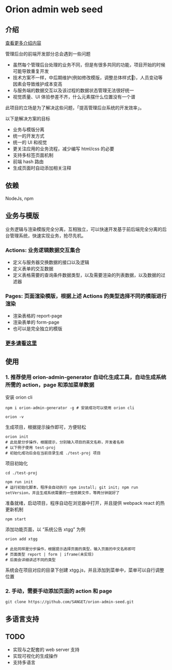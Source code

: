# Orion admin web seed

## 介绍

[查看更多介绍内容](./docs/intro.md)

管理后台的前端开发部分总会遇到一些问题

- 虽然每个管理后台处理的业务不同，但是有很多共同的功能，项目开始的时候可能导致重复开发
- 技术方案不一样，中后期维护(例如修改模版，调整总体样式)，人员变动等因素会导致维护成本变高
- 与服务端的数据交互以及该过程的数据状态管理无法很好统一
- 视觉质量、UI 体验参差不齐，什么元素摆什么位置没有一个谱

此项目的立场是为了解决这些问题，「提高管理后台系统的开发效率」。

以下是解决方案的目标

- 业务与模版分离
- 统一的开发方式
- 统一的 UI 和视觉
- 更关注应用的业务流程，减少编写 html/css 的必要
- 支持多标签页面机制
- 前端 hash 路由
- 生成页面时自动添加相关注释

## 依赖

NodeJs, npm

## 业务与模版

业务逻辑与渲染模版完全分离，互相独立，可以快速开发基于前后端完全分离的后台管理系统，快速实现业务，抢尽先机。

### Actions: 业务逻辑数据交互集合

- 定义与服务器交换数据的接口以及逻辑
- 定义表单的交互数据
- 定义表格需要的查询条件数据类型，以及需要渲染的列表数据，以及数据的过滤器

### Pages: 页面渲染模版，根据上述 Actions 的类型选择不同的模版进行渲染

- 渲染表格的 report-page
- 渲染表单的 form-page
- 也可以是完全独立的模版

### [更多请看这里](./docs/structure.md)

## 使用

### 1. 推荐使用 orion-admin-generator 自动化生成工具，自动生成系统所需的 action，page 和添加菜单数据

安装 orion cli

```shell
npm i orion-admin-generator -g # 安装成功可以使用 orion cli

orion -v
```

生成项目，根据提示操作即可，方便轻松

```shell
orion init
# 此处是分步操作，根据提示，分别输入项目的英文名称，开发者名称
# 以下例子使用 test-proj
# 初始化成功后会在当前目录生成 ./test-proj 项目
```

项目初始化

```shell
cd ./test-proj

npm run init
# 运行初始化脚本，程序会自动执行 npm install; git init; npm run setVersion，并且生成系统需要的一些依赖文件，等两分钟就好了
```

准备就绪，启动项目，程序自动在浏览器中打开，并且提供 webpack react 的热更新机制

```shell
npm start
```

添加功能页面，以 “系统公告 xtgg” 为例

```shell
orion add xtgg

# 此处同样是分步操作，根据提示选择页面的类型，输入页面的中文名称即可
# 页面类型 report | form | iframe(未实现)
# 后面会详细讲述不同的类型
```

系统会在项目对应的目录下创建 xtgg.js，并且添加到菜单中，菜单可以自行调整位置

### 2. 手动，需要手动添加页面的 action 和 page

```shell
git clone https://github.com/SANGET/orion-admin-seed.git
```

## 多语言支持

## TODO

- 实现与之配套的 web server 支持
- 实现可视化的生成操作
- 支持多语言